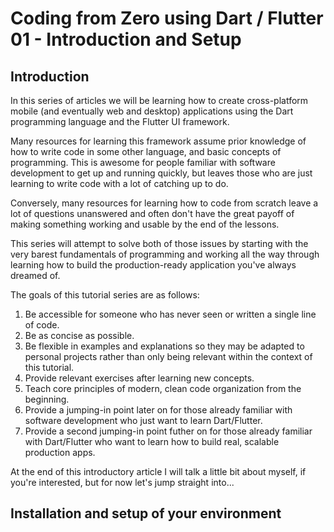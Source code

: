 # Coding from Zero using Dart / Flutter 01 - Introduction and Setup

## Introduction

In this series of articles we will be learning how to create cross-platform mobile (and eventually web and desktop) applications using the Dart programming language and the Flutter UI framework.

Many resources for learning this framework assume prior knowledge of how to write code in some other language, and basic concepts of programming. This is awesome for people familiar with software development to get up and running quickly, but leaves those who are just learning to write code with a lot of catching up to do.

Conversely, many resources for learning how to code from scratch leave a lot of questions unanswered and often don't have the great payoff of making something working and usable by the end of the lessons.

This series will attempt to solve both of those issues by starting with the very barest fundamentals of programming and working all the way through learning how to build the production-ready application you've always dreamed of.

The goals of this tutorial series are as follows:

1. Be accessible for someone who has never seen or written a single line of code.
2. Be as concise as possible.
3. Be flexible in examples and explanations so they may be adapted to personal projects rather than only being relevant within the context of this tutorial.
4. Provide relevant exercises after learning new concepts.
5. Teach core principles of modern, clean code organization from the beginning.
6. Provide a jumping-in point later on for those already familiar with software development who just want to learn Dart/Flutter.
7. Provide a second jumping-in point futher on for those already familiar with Dart/Flutter who want to learn how to build real, scalable production apps.

At the end of this introductory article I will talk a little bit about myself, if you're interested, but for now let's jump straight into...

## Installation and setup of your environment

